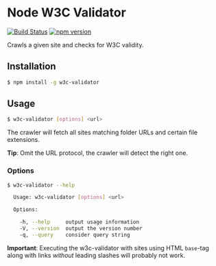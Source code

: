 # Node W3C Validator

[![Build Status](https://travis-ci.org/lgraubner/node-w3c-validator.svg)](https://travis-ci.org/lgraubner/node-w3c-validator) [![npm version](https://badge.fury.io/js/w3c-validator.svg)](https://www.npmjs.com/package/w3c-validator)

Crawls a given site and checks for W3C validity.

## Installation

```BASH
$ npm install -g w3c-validator
```

## Usage
```BASH
$ w3c-validator [options] <url>
```

The crawler will fetch all sites matching folder URLs and certain file extensions.

**Tip**: Omit the URL protocol, the crawler will detect the right one.

### Options
```BASH
$ w3c-validator --help

  Usage: w3c-validator [options] <url>

  Options:

    -h, --help     output usage information
    -V, --version  output the version number
    -q, --query    consider query string
```

**Important**: Executing the w3c-validator with sites using HTML `base`-tag along with links *without* leading slashes will probably not work.
